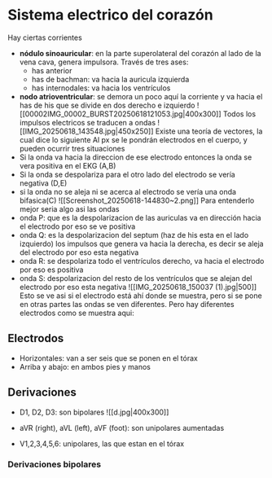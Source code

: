 # Sistema electrico del corazón 
Hay ciertas corrientes
- **nódulo sinoauricular**: en la parte superolateral del corazón al lado de la vena cava, genera impulsora. Través de tres ases:
	- has anterior
	- has de bachman: va hacia la auricula izquierda
	- has internodales: va hacia los ventrículos 
- **nodo atrioventricular**: se demora un poco aquí la corriente y va hacia el has de his que se divide en dos derecho e izquierdo 
![[00002IMG_00002_BURST20250618121053.jpg|400x300]]
Todos los impulsos electricos se traducen a ondas
![[IMG_20250618_143548.jpg|450x250]]
Existe una teoría de vectores, la cual dice lo siguiente
Al px se le pondrán electrodos en el cuerpo, y pueden ocurrir tres situaciones
- Si la onda va hacia la direccion de ese electrodo entonces la onda se vera positiva en el EKG (A,B)
- Si la onda se despolariza para el otro lado del electrodo se vería negativa (D,E)
- si la onda no se aleja ni se acerca al electrodo se vería una onda bifasica(C)
![[Screenshot_20250618-144830~2.png]]
Para entenderlo mejor seria algo asi las ondas
- onda P: que es la despolarizacion de las auriculas va en dirección hacia el electrodo por eso se ve positiva
- onda Q: es la despolarizacion del septum (haz de his esta en el lado izquierdo) los impulsos que genera va hacia la derecha, es decir se aleja del electrodo por eso esta negativa
- onda R: se despolariza todo el ventrículos derecho, va hacia el electrodo por eso es positiva
- onda S: despolarizacion del resto de los ventrículos que se alejan del electrodo por eso esta negativa
![[IMG_20250618_150037 (1).jpg|500]]
Esto se ve asi si el electrodo está ahí donde se muestra, pero si se pone en otras partes las ondas se ven diferentes. Pero hay diferentes electrodos como se muestra aqui:
## Electrodos
- Horizontales: van a ser seis que se ponen en el tórax
- Arriba y abajo: en ambos pies y manos

## Derivaciones

-  D1, D2, D3: son bipolares
![[d.jpg|400x300]]

- aVR (right), aVL (left), aVF (foot): son unipolares aumentadas

- V1,2,3,4,5,6: unipolares, las que estan en el tórax
### Derivaciones bipolares


